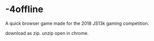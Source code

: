# -4offline

A quick browser game made for the 2018 JS13k gaming competition.

download as zip.
unzip
open in chrome.

